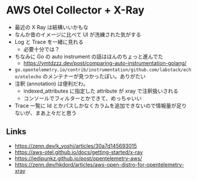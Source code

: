 # AWS Otel Collector + X-Ray

- 最近の X Ray は結構いいかもな
- なんか昔のイメージに比べて UI が洗練された気がする
- Log と Trace を一緒に見れる
  - 必要十分では？
- ちなみに Go の auto instrument の話はほんのちょっと進んでた
  - https://ymtdzzz.dev/post/comparing-auto-instrumentation-golang/
- `go.opentelemetry.io/contrib/instrumentation/github.com/labstack/echo/otelecho` のメンテナーが見つかったぽい。ありがたい
- 注釈 (annotation) は便利だわ。
  - indexed_attributes に指定した attribute が xray で注釈扱いされる
  - コンソールでフィルターとかできて、めっちゃいい
- Trace 一覧に Id とかパスしかなくカラムを追加できないので情報量が足りないが、まあ上々だと思う

## Links
- https://zenn.dev/k_yoshi/articles/30a7d145693015
- https://aws-otel.github.io/docs/getting-started/x-ray
- https://jedipunkz.github.io/post/opentelemetry-aws/
- https://zenn.dev/hkdord/articles/aws-open-distro-for-opentelemetry-xray
